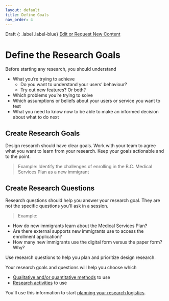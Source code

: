 ```yaml
---
layout: default
title: Define Goals
nav_order: 4
---
```


Draft
{: .label .label-blue}
[Edit or Request New Content](https://github.com/bcgov/design-research-guide/issues/new/choose)

# Define the Research Goals
Before starting any research, you should understand

- What you’re trying to achieve
  - Do you want to understand your users’ behaviour?
  - Try out new features? Or both?
- Which problems you’re trying to solve
- Which assumptions or beliefs about your users or service you want to test
- What you need to know now to be able to make an informed decision about what to do next

## Create Research Goals

Design research should have clear goals. Work with your team to agree what you want to learn from your research. Keep your goals actionable and to the point.

>Example: Identify the challenges of enrolling in the B.C. Medical Services Plan as a new immigrant

## Create Research Questions

Research questions should help you answer your research goal. They are not the specific questions you'll ask in a session.

> Example:
- How do new immigrants learn about the Medical Services Plan?
- Are there external supports new immigrants use to access the enrollment application?
- How many new immigrants use the digital form versus the paper form? Why?

Use research questions to help you plan and prioritize design research.

Your research goals and questions will help you choose which
- [Qualitative and/or quantitative methods](https://bcgov.github.io/design-research-guide/understand-design-research.html#qualitative-vs-quantitative) to use
- [Research activities](https://bcgov.github.io/design-research-guide/activities/) to use

You'll use this information to start [planning your research logistics](https://bcgov.github.io/design-research-guide/planning-research/).
